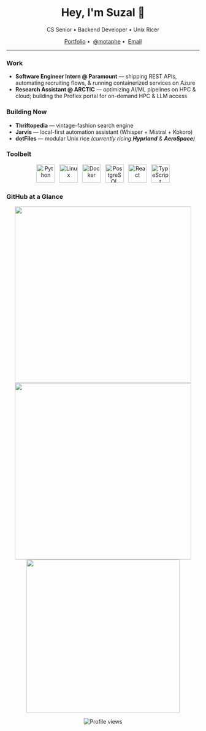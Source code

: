 <h1 align="center">Hey, I'm Suzal 👋</h1>
<p align="center">CS Senior&nbsp;•&nbsp;Backend Developer&nbsp;•&nbsp;Unix Ricer</p>

<p align="center">
  <a href="https://motaphe.github.io">Portfolio</a>&nbsp;•&nbsp;
  <a href="https://twitter.com/motaphe">@motaphe</a>&nbsp;•&nbsp;
  <a href="mailto:suzalregmii@gmail.com">Email</a>
</p>

---

### Work
- **Software Engineer Intern @ Paramount** — shipping REST APIs, automating recruiting flows, & running containerized services on Azure  
- **Research Assistant @ ARCTIC** — optimizing AI/ML pipelines on HPC & cloud; building the Proflex portal for on-demand HPC & LLM access  

### Building Now
- **Thriftopedia** — vintage-fashion search engine  
- **Jarvis** — local-first automation assistant (Whisper + Mistral + Kokoro)  
- **dotFiles** — modular Unix rice *(currently ricing **Hyprland** & **AeroSpace**)*  

### Toolbelt
<p align="center">
  <img src="https://cdn.jsdelivr.net/gh/devicons/devicon/icons/python/python-original.svg" width="48" alt="Python" />&nbsp;&nbsp;
  <img src="https://cdn.jsdelivr.net/gh/devicons/devicon/icons/linux/linux-original.svg" width="48" alt="Linux" />&nbsp;&nbsp;
  <img src="https://cdn.jsdelivr.net/gh/devicons/devicon/icons/docker/docker-plain.svg" width="48" alt="Docker" />&nbsp;&nbsp;
  <img src="https://cdn.jsdelivr.net/gh/devicons/devicon/icons/postgresql/postgresql-plain.svg" width="48" alt="PostgreSQL" />&nbsp;&nbsp;
  <img src="https://cdn.jsdelivr.net/gh/devicons/devicon/icons/react/react-original.svg" width="48" alt="React" />&nbsp;&nbsp;
  <img src="https://cdn.jsdelivr.net/gh/devicons/devicon/icons/typescript/typescript-original.svg" width="48" alt="TypeScript" />
</p>

### GitHub at a Glance
<p align="center">
  <img src="https://github-readme-stats.vercel.app/api?username=motaphe&theme=vue-dark&show_icons=true&hide_border=true&count_private=true" width="460" />
  <br />
  <img src="https://github-readme-streak-stats.herokuapp.com/?user=Motaphe&theme=vue-dark&hide_border=true" width="460" />
  <br />
  <img src="https://github-readme-stats.vercel.app/api/top-langs/?username=Motaphe&theme=vue-dark&show_icons=true&hide_border=true&layout=compact" width="400" />
</p>

<p align="center">
  <img src="https://komarev.com/ghpvc/?username=motaphe&style=flat&color=blue" alt="Profile views" />
</p>
